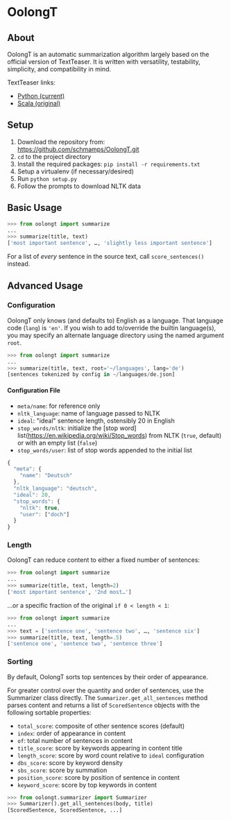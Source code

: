 # OolongT

## About

OolongT is an automatic summarization algorithm
largely based on the official version of TextTeaser.
It is written with versatility, testability, simplicity,
and compatibility in mind.

TextTeaser links:

* [Python (current)](https://github.com/MojoJolo/textteaser)
* [Scala (original)](https://github.com/MojoJolo/textteaser)

## Setup

1. Download the repository from:
   <https://github.com/schmamps/OolongT.git>
1. `cd` to the project directory
1. Install the required packages:
   `pip install -r requirements.txt`
1. Setup a virtualenv (if necessary/desired)
1. Run `python setup.py`
1. Follow the prompts to download NLTK data

## Basic Usage

```py
>>> from oolongt import summarize
...
>>> summarize(title, text)
['most important sentence', …, 'slightly less important sentence']
```

For a list of *every* sentence in the source text, call
`score_sentences()` instead.

## Advanced Usage

### Configuration

OolongT only knows (and defaults to) English as a language.
That language code (`lang`) is `'en'`.
If you wish to add to/override the builtin language(s),
you may specify an alternate language directory
using the named argument `root`.

```py
>>> from oolongt import summarize
...
>>> summarize(title, text, root='~/languages', lang='de')
[sentences tokenized by config in ~/languages/de.json]
```

#### Configuration File

* `meta/name`: for reference only
* `nltk_language`: name of language passed to NLTK
* `ideal`: "ideal" sentence length, ostensibly 20 in English
* `stop_words/nltk`: initialize the [stop word] list(https://en.wikipedia.org/wiki/Stop_words) from NLTK (`true`, default) or with an empty list (`false`)
* `stop_words/user`: list of stop words appended to the initial list

```js
{
  "meta": {
    "name": "Deutsch"
  },
  "nltk_language": "deutsch",
  "ideal": 20,
  "stop_words": {
    "nltk": true,
    "user": ["doch"]
  }
}
```

### Length

OolongT can reduce content to either a fixed number of sentences:

```py
>>> from oolongt import summarize
...
>>> summarize(title, text, length=2)
['most important sentence', '2nd most…']
```

…or a specific fraction of the original `if 0 < length < 1`:

```py
>>> from oolongt import summarize
...
>>> text = ['sentence one', 'sentence two', …, 'sentence six']
>>> summarize(title, text, length=.5)
['sentence one', 'sentence two', 'sentence three']
```

### Sorting

By default, OolongT sorts top sentences by their order of appearance.

For greater control over the quantity and order of sentences,
use the Summarizer class directly.
The `Summarizer.get_all_sentences` method parses content
and returns a list of `ScoredSentence` objects
with the following sortable properties:

* `total_score`: composite of other sentence scores (default)
* `index`: order of appearance in content
* `of`: total number of sentences in content
* `title_score`: score by keywords appearing in content title
* `length_score`: score by word count relative to `ideal` configuration
* `dbs_score`: score by keyword density
* `sbs_score`: score by summation
* `position_score`: score by position of sentence in content
* `keyword_score`: score by top keywords in content

```py
>>> from oolongt.summarizer import Summarizer
>>> Summarizer().get_all_sentences(body, title)
[ScoredSentence, ScoredSentence, ...]
```
